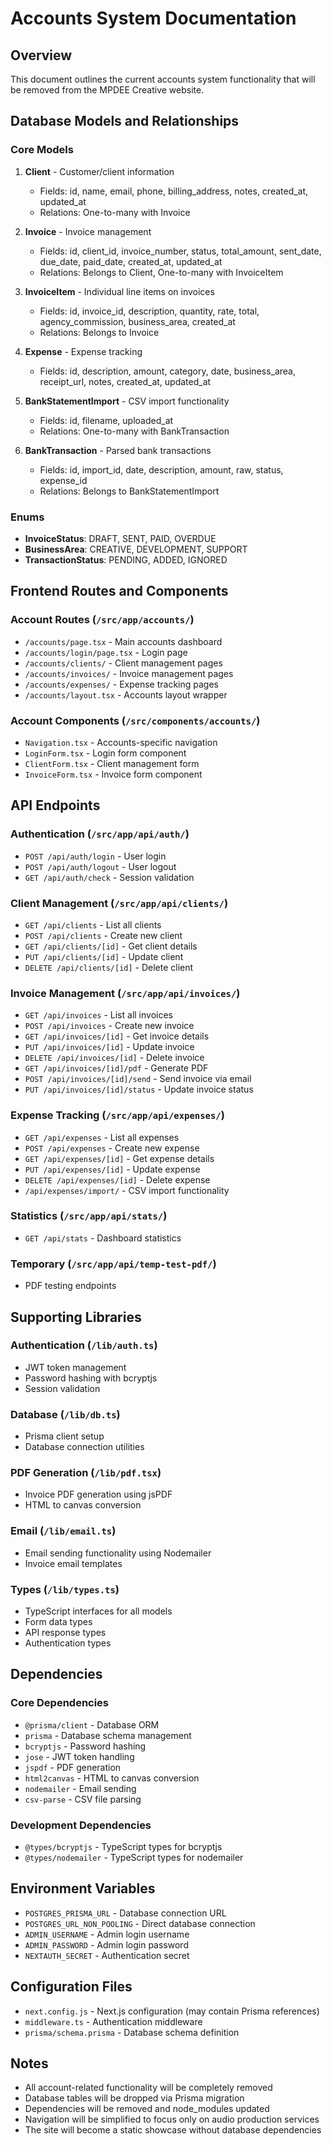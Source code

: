 # Accounts System Documentation

## Overview
This document outlines the current accounts system functionality that will be removed from the MPDEE Creative website.

## Database Models and Relationships

### Core Models
1. **Client** - Customer/client information
   - Fields: id, name, email, phone, billing_address, notes, created_at, updated_at
   - Relations: One-to-many with Invoice

2. **Invoice** - Invoice management
   - Fields: id, client_id, invoice_number, status, total_amount, sent_date, due_date, paid_date, created_at, updated_at
   - Relations: Belongs to Client, One-to-many with InvoiceItem

3. **InvoiceItem** - Individual line items on invoices
   - Fields: id, invoice_id, description, quantity, rate, total, agency_commission, business_area, created_at
   - Relations: Belongs to Invoice

4. **Expense** - Expense tracking
   - Fields: id, description, amount, category, date, business_area, receipt_url, notes, created_at, updated_at

5. **BankStatementImport** - CSV import functionality
   - Fields: id, filename, uploaded_at
   - Relations: One-to-many with BankTransaction

6. **BankTransaction** - Parsed bank transactions
   - Fields: id, import_id, date, description, amount, raw, status, expense_id
   - Relations: Belongs to BankStatementImport

### Enums
- **InvoiceStatus**: DRAFT, SENT, PAID, OVERDUE
- **BusinessArea**: CREATIVE, DEVELOPMENT, SUPPORT
- **TransactionStatus**: PENDING, ADDED, IGNORED

## Frontend Routes and Components

### Account Routes (`/src/app/accounts/`)
- `/accounts/page.tsx` - Main accounts dashboard
- `/accounts/login/page.tsx` - Login page
- `/accounts/clients/` - Client management pages
- `/accounts/invoices/` - Invoice management pages
- `/accounts/expenses/` - Expense tracking pages
- `/accounts/layout.tsx` - Accounts layout wrapper

### Account Components (`/src/components/accounts/`)
- `Navigation.tsx` - Accounts-specific navigation
- `LoginForm.tsx` - Login form component
- `ClientForm.tsx` - Client management form
- `InvoiceForm.tsx` - Invoice form component

## API Endpoints

### Authentication (`/src/app/api/auth/`)
- `POST /api/auth/login` - User login
- `POST /api/auth/logout` - User logout
- `GET /api/auth/check` - Session validation

### Client Management (`/src/app/api/clients/`)
- `GET /api/clients` - List all clients
- `POST /api/clients` - Create new client
- `GET /api/clients/[id]` - Get client details
- `PUT /api/clients/[id]` - Update client
- `DELETE /api/clients/[id]` - Delete client

### Invoice Management (`/src/app/api/invoices/`)
- `GET /api/invoices` - List all invoices
- `POST /api/invoices` - Create new invoice
- `GET /api/invoices/[id]` - Get invoice details
- `PUT /api/invoices/[id]` - Update invoice
- `DELETE /api/invoices/[id]` - Delete invoice
- `GET /api/invoices/[id]/pdf` - Generate PDF
- `POST /api/invoices/[id]/send` - Send invoice via email
- `PUT /api/invoices/[id]/status` - Update invoice status

### Expense Tracking (`/src/app/api/expenses/`)
- `GET /api/expenses` - List all expenses
- `POST /api/expenses` - Create new expense
- `GET /api/expenses/[id]` - Get expense details
- `PUT /api/expenses/[id]` - Update expense
- `DELETE /api/expenses/[id]` - Delete expense
- `/api/expenses/import/` - CSV import functionality

### Statistics (`/src/app/api/stats/`)
- `GET /api/stats` - Dashboard statistics

### Temporary (`/src/app/api/temp-test-pdf/`)
- PDF testing endpoints

## Supporting Libraries

### Authentication (`/lib/auth.ts`)
- JWT token management
- Password hashing with bcryptjs
- Session validation

### Database (`/lib/db.ts`)
- Prisma client setup
- Database connection utilities

### PDF Generation (`/lib/pdf.tsx`)
- Invoice PDF generation using jsPDF
- HTML to canvas conversion

### Email (`/lib/email.ts`)
- Email sending functionality using Nodemailer
- Invoice email templates

### Types (`/lib/types.ts`)
- TypeScript interfaces for all models
- Form data types
- API response types
- Authentication types

## Dependencies

### Core Dependencies
- `@prisma/client` - Database ORM
- `prisma` - Database schema management
- `bcryptjs` - Password hashing
- `jose` - JWT token handling
- `jspdf` - PDF generation
- `html2canvas` - HTML to canvas conversion
- `nodemailer` - Email sending
- `csv-parse` - CSV file parsing

### Development Dependencies
- `@types/bcryptjs` - TypeScript types for bcryptjs
- `@types/nodemailer` - TypeScript types for nodemailer

## Environment Variables
- `POSTGRES_PRISMA_URL` - Database connection URL
- `POSTGRES_URL_NON_POOLING` - Direct database connection
- `ADMIN_USERNAME` - Admin login username
- `ADMIN_PASSWORD` - Admin login password
- `NEXTAUTH_SECRET` - Authentication secret

## Configuration Files
- `next.config.js` - Next.js configuration (may contain Prisma references)
- `middleware.ts` - Authentication middleware
- `prisma/schema.prisma` - Database schema definition

## Notes
- All account-related functionality will be completely removed
- Database tables will be dropped via Prisma migration
- Dependencies will be removed and node_modules updated
- Navigation will be simplified to focus only on audio production services
- The site will become a static showcase without database dependencies

